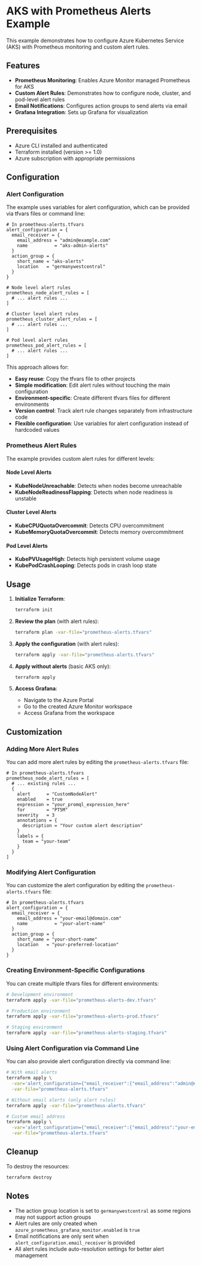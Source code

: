# AKS with Prometheus Alerts Example

This example demonstrates how to configure Azure Kubernetes Service (AKS) with Prometheus monitoring and custom alert rules.

## Features

- **Prometheus Monitoring**: Enables Azure Monitor managed Prometheus for AKS
- **Custom Alert Rules**: Demonstrates how to configure node, cluster, and pod-level alert rules
- **Email Notifications**: Configures action groups to send alerts via email
- **Grafana Integration**: Sets up Grafana for visualization

## Prerequisites

- Azure CLI installed and authenticated
- Terraform installed (version >= 1.0)
- Azure subscription with appropriate permissions

## Configuration

### Alert Configuration

The example uses variables for alert configuration, which can be provided via tfvars files or command line:

```hcl
# In prometheus-alerts.tfvars
alert_configuration = {
  email_receiver = {
    email_address = "admin@example.com"
    name          = "aks-admin-alerts"
  }
  action_group = {
    short_name = "aks-alerts"
    location   = "germanywestcentral"
  }
}

# Node level alert rules
prometheus_node_alert_rules = [
  # ... alert rules ...
]

# Cluster level alert rules  
prometheus_cluster_alert_rules = [
  # ... alert rules ...
]

# Pod level alert rules
prometheus_pod_alert_rules = [
  # ... alert rules ...
]
```

This approach allows for:
- **Easy reuse**: Copy the tfvars file to other projects
- **Simple modification**: Edit alert rules without touching the main configuration
- **Environment-specific**: Create different tfvars files for different environments
- **Version control**: Track alert rule changes separately from infrastructure code
- **Flexible configuration**: Use variables for alert configuration instead of hardcoded values

### Prometheus Alert Rules

The example provides custom alert rules for different levels:

#### Node Level Alerts
- **KubeNodeUnreachable**: Detects when nodes become unreachable
- **KubeNodeReadinessFlapping**: Detects when node readiness is unstable

#### Cluster Level Alerts
- **KubeCPUQuotaOvercommit**: Detects CPU overcommitment
- **KubeMemoryQuotaOvercommit**: Detects memory overcommitment

#### Pod Level Alerts
- **KubePVUsageHigh**: Detects high persistent volume usage
- **KubePodCrashLooping**: Detects pods in crash loop state

## Usage

1. **Initialize Terraform**:
   ```bash
   terraform init
   ```

2. **Review the plan** (with alert rules):
   ```bash
   terraform plan -var-file="prometheus-alerts.tfvars"
   ```

3. **Apply the configuration** (with alert rules):
   ```bash
   terraform apply -var-file="prometheus-alerts.tfvars"
   ```

4. **Apply without alerts** (basic AKS only):
   ```bash
   terraform apply
   ```

5. **Access Grafana**:
   - Navigate to the Azure Portal
   - Go to the created Azure Monitor workspace
   - Access Grafana from the workspace

## Customization

### Adding More Alert Rules

You can add more alert rules by editing the `prometheus-alerts.tfvars` file:

```hcl
# In prometheus-alerts.tfvars
prometheus_node_alert_rules = [
  # ... existing rules ...
  {
    alert      = "CustomNodeAlert"
    enabled    = true
    expression = "your_promql_expression_here"
    for        = "PT5M"
    severity   = 3
    annotations = {
      description = "Your custom alert description"
    }
    labels = {
      team = "your-team"
    }
  }
]
```

### Modifying Alert Configuration

You can customize the alert configuration by editing the `prometheus-alerts.tfvars` file:

```hcl
# In prometheus-alerts.tfvars
alert_configuration = {
  email_receiver = {
    email_address = "your-email@domain.com"
    name          = "your-alert-name"
  }
  action_group = {
    short_name = "your-short-name"
    location   = "your-preferred-location"
  }
}
```

### Creating Environment-Specific Configurations

You can create multiple tfvars files for different environments:

```bash
# Development environment
terraform apply -var-file="prometheus-alerts-dev.tfvars"

# Production environment  
terraform apply -var-file="prometheus-alerts-prod.tfvars"

# Staging environment
terraform apply -var-file="prometheus-alerts-staging.tfvars"
```

### Using Alert Configuration via Command Line

You can also provide alert configuration directly via command line:

```bash
# With email alerts
terraform apply \
  -var='alert_configuration={"email_receiver":{"email_address":"admin@example.com","name":"aks-alerts"},"action_group":{"short_name":"aks-alerts","location":"germanywestcentral"}}' \
  -var-file="prometheus-alerts.tfvars"

# Without email alerts (only alert rules)
terraform apply -var-file="prometheus-alerts.tfvars"

# Custom email address
terraform apply \
  -var='alert_configuration={"email_receiver":{"email_address":"your-email@domain.com"}}' \
  -var-file="prometheus-alerts.tfvars"
```

## Cleanup

To destroy the resources:

```bash
terraform destroy
```

## Notes

- The action group location is set to `germanywestcentral` as some regions may not support action groups
- Alert rules are only created when `azure_prometheus_grafana_monitor.enabled` is `true`
- Email notifications are only sent when `alert_configuration.email_receiver` is provided
- All alert rules include auto-resolution settings for better alert management 